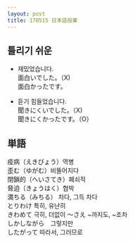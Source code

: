 ```yaml
---
layout: post
title: 170515 日本語授業
---
```

## 틀리기 쉬운
- 재밌었습니다.  
面白いでした。（X)   
面白かったです。   

- 듣기 힘들었습니다.  
聞きにくいでした。（X)   
聞きにくかったです。（O）   

## 単語
疫病（えきびょう）역병   
歪む（ゆがむ）비뚤어지다   
閉鎖的（へいさてき）폐쇠적   
脅迫（きょうはく）협박   
満ちる（みちる） 차다, 그득 차다   
とりわけ 특히, 유난히   
きわめて 극히, 더없이
～さえ ~까지도, ~조차   
しかしながら　그렇지만   
したがって 따라서, 그러므로   
